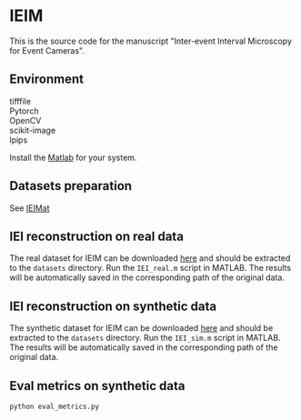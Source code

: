 # IEIM
This is the source code for the manuscript "Inter-event Interval Microscopy for Event Cameras".

## Environment
tifffile \
Pytorch \
OpenCV  \
scikit-image \
lpips 

Install the [Matlab](https://www.mathworks.com/products/matlab.html)  for your system. 

## Datasets preparation
See [IEIMat](https://pan.baidu.com/s/18AUvgvH9kNfdgtEAyQxXpQ?pwd=an20)

## IEI reconstruction on real data 
The real dataset for IEIM can be downloaded [here](https://pan.baidu.com/s/1VERuyxhpIfi7CeiKR77n-w?pwd=yqur) and should be extracted to the `datasets` directory. Run the `IEI_real.m` script in MATLAB. 
The results will be automatically saved in the corresponding path of the original data.

## IEI reconstruction on synthetic data
The synthetic dataset for IEIM can be downloaded [here](https://pan.baidu.com/s/1Qhazr5ODy91UOWaNQmWQww?pwd=1yn3) and should be extracted to the `datasets` directory. Run the `IEI_sim.m` script in MATLAB. 
The results will be automatically saved in the corresponding path of the original data.

## Eval metrics on synthetic data

```
python eval_metrics.py
```
